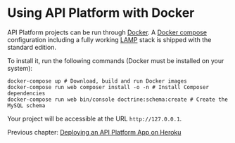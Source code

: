 # Using API Platform with Docker

API Platform projects can be run through [Docker](https://www.docker.com/).
A [Docker compose](https://docs.docker.com/compose/) configuration including a fully working [LAMP](https://en.wikipedia.org/wiki/LAMP_(software_bundle))
stack is shipped with the standard edition.

To install it, run the following commands (Docker must be installed on your system):

    docker-compose up # Download, build and run Docker images
    docker-compose run web composer install -o -n # Install Composer dependencies
    docker-compose run web bin/console doctrine:schema:create # Create the MySQL schema

Your project will be accessible at the URL `http://127.0.0.1`.

Previous chapter: [Deploying an API Platform App on Heroku](heroku.md)
